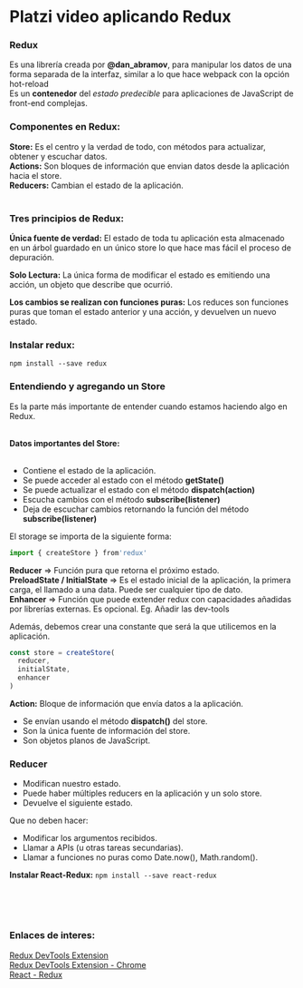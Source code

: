 # Platzi video aplicando Redux

### Redux

Es una librería creada por **@dan_abramov**, para manipular los datos de una forma separada de la interfaz, similar a lo que hace webpack con la opción hot-reload <br>
Es un **contenedor** del *estado predecible* para aplicaciones de JavaScript de front-end complejas. <br>


### Componentes en Redux:

**Store:** Es el centro y la verdad de todo, con métodos para actualizar, obtener y escuchar datos. <br>
**Actions:** Son bloques de información que envian datos desde la aplicación hacia el store. <br>
**Reducers:** Cambian el estado de la aplicación. <br> <br>


### Tres principios de Redux:

**Única fuente de verdad:** El estado de toda tu aplicación esta almacenado en un árbol guardado en un único store lo que hace mas fácil el proceso de depuración. <br>

**Solo Lectura:** La única forma de modificar el estado es emitiendo una acción, un objeto que describe que ocurrió. <br>

**Los cambios se realizan con funciones puras:** Los reduces son funciones puras que toman el estado anterior y una acción, y devuelven un nuevo estado. <br>


### Instalar redux:

`npm install --save redux`



### Entendiendo y agregando un Store
Es la parte más importante de entender cuando estamos haciendo algo en Redux. <br><br>


**Datos importantes del Store:** <br><br>

- Contiene el estado de la aplicación.
- Se puede acceder al estado con el método **getState()**
- Se puede actualizar el estado con el método **dispatch(action)**
- Escucha cambios con el método **subscribe(listener)**
- Deja de escuchar cambios retornando la función del método **subscribe(listener)**


El storage se importa de la siguiente forma: <br>
```javascript
import { createStore } from'redux'
```

**Reducer** => Función pura que retorna el próximo estado.<br>
**PreloadState / InitialState** => Es el estado inicial de la aplicación, la primera carga, el llamado a una data. Puede ser cualquier tipo de dato.<br>
**Enhancer** => Función que puede extender redux con capacidades añadidas por librerías externas. Es opcional. Eg. Añadir las dev-tools<br>

Además, debemos crear una constante que será la que utilicemos en la aplicación.
```javascript
const store = createStore(
  reducer,
  initialState,
  enhancer
)
```

**Action:** Bloque de información que envía datos a la aplicación.

- Se envían usando el método **dispatch()** del store.
- Son la única fuente de información del store.
- Son objetos planos de JavaScript.


### Reducer

- Modifican nuestro estado.
- Puede haber múltiples reducers en la aplicación y un solo store.
- Devuelve el siguiente estado.


Que no deben hacer: <br>

- Modificar los argumentos recibidos.
- Llamar a APIs (u otras tareas secundarias).
- Llamar a funciones no puras como Date.now(), Math.random().


**Instalar React-Redux:** `npm install --save react-redux`

<br><br><br>
### Enlaces de interes:

[Redux DevTools Extension](https://github.com/zalmoxisus/redux-devtools-extension) <br>
[Redux DevTools Extension - Chrome](https://chrome.google.com/webstore/detail/redux-devtools/lmhkpmbekcpmknklioeibfkpmmfibljd) <br>
[React - Redux](https://github.com/reduxjs/react-redux) <br>

